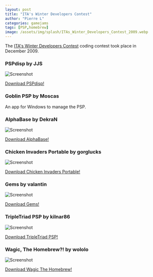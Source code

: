 ```yaml
---
layout: post
title: "ITA's Winter Developers Contest"
author: "Pierre L"
categories: gamejams
tags: [PSP,homebrew]
image: /assets/img/splash/ITAs_Winter_Developers_Contest_2009.webp
---
```


The [ITA's Winter Developers Contest](http://psp-news.dcemu.co.uk/-iwdc-ita-s-winter-developers-contest-269182.html) coding contest took place in December 2009.

### PSPdisp by JJS

![Screenshot](https://github.com/PSP-Archive/PSP-Archive.github.io/raw/gh-pages/assets/img/snaps/pspdisp.webp)

<a href="https://archive.org/details/pspdisp-v-0.6.7z">Download PSPdisp!</a>

### Goblin PSP by Moscas

An app for Windows to manage the PSP.

### AlphaBase by DekraN

![Screenshot](https://github.com/PSP-Archive/PSP-Archive.github.io/raw/gh-pages/assets/img/snaps/alphabase.webp)

<a href="https://archive.org/details/alpha-base-hm-7.7z">Download AlphaBase!</a>

### Chicken Invaders Portable by gorglucks

![Screenshot](https://github.com/PSP-Archive/PSP-Archive.github.io/raw/gh-pages/assets/img/snaps/CHIC02240_00000.webp)

<a href="https://archive.org/details/chicken-invaders.-7z">Download Chicken Invaders Portable!</a>

### Gems by valantin

![Screenshot](https://github.com/PSP-Archive/PSP-Archive.github.io/raw/gh-pages/assets/img/snaps/GEMS00300_00000.webp)

<a href="https://archive.org/details/gems.-7z">Download Gems!</a>

### TripleTriad PSP by kilnar86

![Screenshot](https://github.com/PSP-Archive/PSP-Archive.github.io/raw/gh-pages/assets/img/snaps/TRIP01730_00001.webp)

<a href="https://archive.org/details/triple-triad-pspv-031a">Download TripleTriad PSP!</a>

### Wagic, The Homebrew?! by wololo

![Screenshot](https://github.com/PSP-Archive/PSP-Archive.github.io/raw/gh-pages/assets/img/snaps/wagic.webp)

<a href="https://archive.org/details/wth-0186-psp.-7z">Download Wagic The Homebrew!</a>
